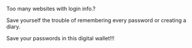Too many websites with login info.?

Save yourself the trouble of remembering every password or creating a diary.

Save your passwords in this digital wallet!!!
